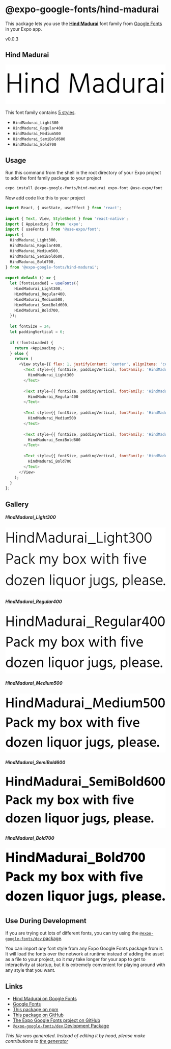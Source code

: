 # @expo-google-fonts/hind-madurai

This package lets you use the [**Hind Madurai**](https://fonts.google.com/specimen/Hind+Madurai) font family from [Google Fonts](https://fonts.google.com/) in your Expo app.

v0.0.3

## Hind Madurai

![Hind Madurai](./font-family.png)

This font family contains [5 styles](#gallery).

- `HindMadurai_Light300`
- `HindMadurai_Regular400`
- `HindMadurai_Medium500`
- `HindMadurai_SemiBold600`
- `HindMadurai_Bold700`

## Usage

Run this command from the shell in the root directory of your Expo project to add the font family package to your project
```sh
expo install @expo-google-fonts/hind-madurai expo-font @use-expo/font
```

Now add code like this to your project
```js
import React, { useState, useEffect } from 'react';

import { Text, View, StyleSheet } from 'react-native';
import { AppLoading } from 'expo';
import { useFonts } from '@use-expo/font';
import {
  HindMadurai_Light300,
  HindMadurai_Regular400,
  HindMadurai_Medium500,
  HindMadurai_SemiBold600,
  HindMadurai_Bold700,
} from '@expo-google-fonts/hind-madurai';

export default () => {
  let [fontsLoaded] = useFonts({
    HindMadurai_Light300,
    HindMadurai_Regular400,
    HindMadurai_Medium500,
    HindMadurai_SemiBold600,
    HindMadurai_Bold700,
  });

  let fontSize = 24;
  let paddingVertical = 6;

  if (!fontsLoaded) {
    return <AppLoading />;
  } else {
    return (
      <View style={{ flex: 1, justifyContent: 'center', alignItems: 'center' }}>
        <Text style={{ fontSize, paddingVertical, fontFamily: 'HindMadurai_Light300' }}>
          HindMadurai_Light300
        </Text>

        <Text style={{ fontSize, paddingVertical, fontFamily: 'HindMadurai_Regular400' }}>
          HindMadurai_Regular400
        </Text>

        <Text style={{ fontSize, paddingVertical, fontFamily: 'HindMadurai_Medium500' }}>
          HindMadurai_Medium500
        </Text>

        <Text style={{ fontSize, paddingVertical, fontFamily: 'HindMadurai_SemiBold600' }}>
          HindMadurai_SemiBold600
        </Text>

        <Text style={{ fontSize, paddingVertical, fontFamily: 'HindMadurai_Bold700' }}>
          HindMadurai_Bold700
        </Text>
      </View>
    );
  }
};

```

## Gallery

##### HindMadurai_Light300
![HindMadurai_Light300](./5d2a60f4ad6943bf7f1de4b16722cf8992b893d91bdb242860538507d4514dfa.ttf.png)

##### HindMadurai_Regular400
![HindMadurai_Regular400](./fe0b759733d5d95da02f65af60da858c2e45e9fc35332036694fef1e4f2369aa.ttf.png)

##### HindMadurai_Medium500
![HindMadurai_Medium500](./367a1897906f0dafe97990639330a1ad8058b45f8d8deae93db5e40a9ae90f44.ttf.png)

##### HindMadurai_SemiBold600
![HindMadurai_SemiBold600](./559d4bdf4c6fc62a412864ae9323ea997294ef17fda3b84684d928c0e042c1a0.ttf.png)

##### HindMadurai_Bold700
![HindMadurai_Bold700](./59964f77b9fded7f3b4030894b5bde3bf552e70132670a0108ec2218ae31fb9b.ttf.png)


## Use During Development

If you are trying out lots of different fonts, you can try using the [`@expo-google-fonts/dev` package](https://github.com/expo/google-fonts/tree/master/font-packages/dev#readme).

You can import *any* font style from any Expo Google Fonts package from it. It will load the fonts
over the network at runtime instead of adding the asset as a file to your project, so it may take longer
for your app to get to interactivity at startup, but it is extremely convenient
for playing around with any style that you want.

## Links

- [Hind Madurai on Google Fonts](https://fonts.google.com/specimen/Hind+Madurai)
- [Google Fonts](https://fonts.google.com/)
- [This package on npm](https://www.npmjs.com/package/@expo-google-fonts/hind-madurai)
- [This package on GitHub](https://github.com/expo/google-fonts/tree/master/font-packages/hind-madurai)
- [The Expo Google Fonts project on GitHub](https://github.com/expo/google-fonts)
- [`@expo-google-fonts/dev` Devlopment Package](https://github.com/expo/google-fonts/tree/master/font-packages/dev)


*This file was generated. Instead of editing it by head, please make contributions to [the generator](https://github.com/expo/google-fonts/tree/master/packages/generator)*
